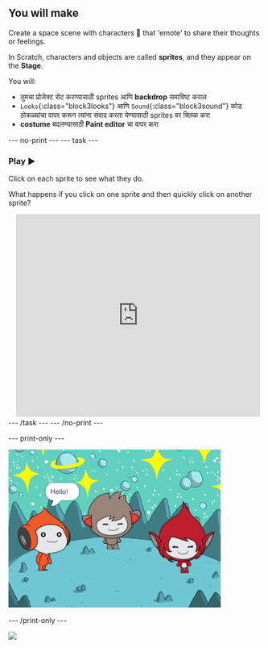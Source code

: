 ## You will make

Create a space scene with characters 👾 that 'emote' to share their thoughts or feelings.

In Scratch, characters and objects are called **sprites**, and they appear on the **Stage**.

You will:
+ तुमचा प्रोजेक्ट सेट करण्यासाठी sprites आणि **backdrop** समाविष्ट कराल
+ `Looks`{:class="block3looks"} आणि `Sound`{:class="block3sound"} कोड ठोकळ्यांचा वापर करून त्यांना संवाद करता येण्यासाठी sprites वर क्लिक करा
+ **costume** बदलण्यासाठी **Paint editor** चा वापर करा

--- no-print --- --- task ---
### Play ▶️
<div style="display: flex; flex-wrap: wrap">
<div style="flex-basis: 175px; flex-grow: 1">  
Click on each sprite to see what they do. 

What happens if you click on one sprite and then quickly click on another sprite?
</div>
<div class="scratch-preview" style="margin-left: 15px;">
  <iframe allowtransparency="true" width="485" height="402" src="https://scratch.mit.edu/projects/embed/485673032/?autostart=false" frameborder="0"></iframe>
</div>
</div>
--- /task --- --- /no-print ---

--- print-only ---

![The completed project.](images/showcase_static.png)

--- /print-only ---

![](https://code.org/api/hour/begin_raspi_space.png)

